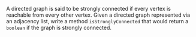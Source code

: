 A directed graph is said to be strongly connected if every vertex is reachable from every other vertex. Given a directed graph represented via an adjacency list, write a method `isStronglyConnected` that would return a `boolean` if the graph is strongly connected.